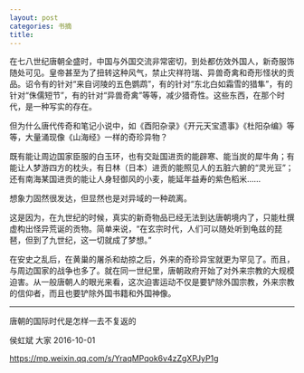 ```yaml
---
layout: post
categories: 书摘
title: 
---
```


在七八世纪唐朝全盛时，中国与外国交流非常密切，到处都仿效外国人，新奇服饰随处可见。皇帝甚至为了扭转这种风气，禁止灾祥符瑞、异兽奇禽和奇形怪状的贡品。诏令有的针对“来自诃陵的五色鹦鹉”，有的针对“东北白如霜雪的猎隼”，有的针对“侏儒短节”，有的针对“异兽奇禽”等等，减少猎奇性。这些东西，在那个时代，是一种写实的存在。

但为什么唐代传奇和笔记小说中，如《酉阳杂录》《开元天宝遗事》《杜阳杂编》等等，大量涌现像《山海经》一样的奇珍异物？

既有能让周边国家臣服的白玉环，也有交趾国进贡的能辟寒、能当炭的犀牛角；有能让人梦游四方的枕头，有日林（日本）进贡的能照见人的五脏六腑的“灵光豆”；还有南海某国进贡的能让人身轻御风的小麦，能延年益寿的紫色稻米……

想象力固然很发达，但显然也是对异域的一种疏离。

这是因为，在九世纪的时候，真实的新奇物品已经无法到达唐朝境内了，只能杜撰虚构出怪异荒诞的贡物。简单来说，“在玄宗时代，人们可以随处听到龟兹的琵琶，但到了九世纪，这一切就成了梦想。”

在安史之乱后，在黄巢的屠杀和劫掠之后，外来的奇珍异宝就更为罕见了。而且，与周边国家的战争也多了。就在同一世纪里，唐朝政府开始了对外来宗教的大规模迫害。从一般唐朝人的眼光来看，这次迫害运动不仅是要铲除外国宗教，外来宗教的信仰者，而且也要铲除外国书籍和外国神像。

---

唐朝的国际时代是怎样一去不复返的

侯虹斌  大家  2016-10-01

https://mp.weixin.qq.com/s/YraqMPqok6v4zZgXPJyP1g
